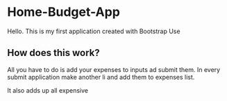 # Home-Budget-App
Hello. This is my first application created with Bootstrap Use

## How does this work?
All you have to do is add your expenses to inputs ad submit them. In every submit application make another li and add them to expenses list.

It also adds up all expensive
